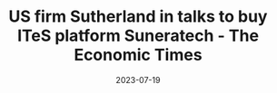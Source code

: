 ---
category:
- .nan
date: 2023-07-19
keyword_suggestion: ubuntu install docker
post_inspiration: https://economictimes.indiatimes.com/news/company/corporate-trends/us-firm-sutherland-in-talks-to-buy-ites-platform-suneratech/articleshow/101116614.cms
silot_terms: digital automation
title: US firm Sutherland in talks to buy ITeS platform Suneratech - The Economic
  Times
---
